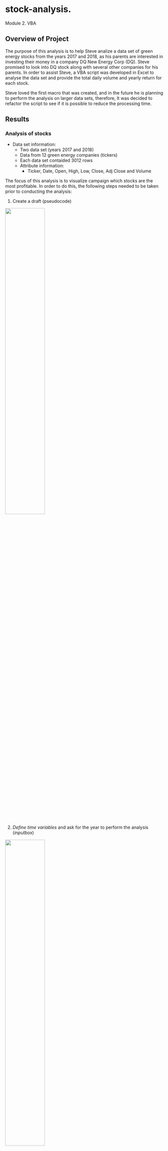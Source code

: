 # stock-analysis.
Module 2. VBA
## Overview of Project

The purpose of this analysis is to help Steve analize a data set of green energy stocks from the years 2017 and 2018, as his parents are interested in investing their money in a company DQ New Energy Corp (DQ). Steve promised to look into DQ stock along with several other companies for his parents. In order to assist Steve, a VBA script was developed in Excel to analyse the data set and provide the total daily volume and yearly return for each stock. 

Steve loved the first macro that was created, and in the future he is planning to perform the analysis on larger data sets, therefore, It was decided to refactor the script to see if it is possible to reduce the processing time.

## Results
### Analysis of stocks
- Data set information:
  - Two data set (years 2017 and 2018)
  - Data from 12 green energy companies (tickers)
  - Each data set contaided 3012 rows
  - Attribute information:
    - Ticker, Date, Open, High, Low,	Close,	Adj Close and	Volume
   
The focus of this analysis is to visualize campaign which stocks are the most profitable. In order to do this, the following steps needed to be taken prior to conducting the analysis:

1. Create a draft (pseudocode) 
<img src="/Resources/img1.png" width="50%" height="50%">

2. *Define time variables* and ask for the year to perform the analysis (*inputbox*)
<img src="/Resources/img2.png" width="50%" height="50%">

3. Measure code performance.
  - 3.1 Underneath the *yearValuevariable* set the *startTime* variable equal to the **Timer function**, which will allow us to start the clock
  - 3.2 After the last *Next i* and before the *End Sub* command, set the endTime variable equal to the **Timer function**.
  - 3.3 Create a *messagebox* that displays the elapsed time
  <img src="/Resources/img3.png" width="50%" height="50%">

4. Format the output sheet
  - 4.1 Activate the output worksheet 
  - 4.2 Add headers
  <img src="/Resources/img4.png" width="50%" height="50%">
  
5. Assign each of the tickers to an element in an array
<img src="/Resources/img5.png" width="50%" height="50%">

6. Depending on the year selected in the inputbox, the worksheet is activated and get the number of rows in the worksheet to loop over
<img src="/Resources/img6.png" width="50%" height="50%">

7. Create an index variable and set it equal to zero before iterating over all the rows. Also create the output arrays
<img src="/Resources/img7.png" width="50%" height="50%">

8. Create nested loops to run analyses on all of the stocks
  - Step 2a: Create a for loop to initialize the *tickerVolumes* to zero.
  - Step 2b: Create a for loop that will loop over all the rows in the spreadsheet.
  - Step 3a: Write a script that increases the current *tickerVolumes* variable and adds the ticker volume for the current stock ticker.
  - Step 3b: Write an if-then statement to check if the current row is the first row with the selected *tickerIndex*. If it is, then assign the current starting price to the tickerStartingPrices variable.
  - Step 3c: Write an if-then statement to check if the current row is the last row with the selected *tickerIndex*. If it is, then assign the current closing price to the tickerEndingPrices variable.
  - Step 3d: Increase the *tickerIndex* if the next row’s ticker doesn’t match the previous row’s ticker.
  <img src="/Resources/img8.png" width="50%" height="50%">

9. Use a for loop to loop through your arrays (tickers, tickerVolumes, tickerStartingPrices, and tickerEndingPrices) to output the “Ticker,” “Total Daily Volume,” and “Return” columns in your spreadsheet.
<img src="/Resources/img9.png" width="50%" height="50%">

10. Use visual and numeric formatting in outputs for the selected year stock analysis
    - the green color indicates that the result is positive; if the result is negative, it is indicated with red
<img src="/Resources/img10.png" width="50%" height="50%">

11. Assign the macro/vba script to a control button 
<img src="/Resources/img11.png" width="50%" height="50%">


----------------------------------------------------------------------------------------------------------------------------------------------------------------
### Analysis outcome
After running the code for the stock analysis in both years, the output result looks like this:
- 2017
<img src="/Resources/img2017.png" width="30%" height="30%">

- 2018
<img src="/Resources/img2018.png" width="30%" height="30%">

*Note: Green stocks indicate a positive return; if the result is negative, it is indicated with red*

Almost all stocks in 2017 offered a positive return and it is observed that DQ was the company that showed the highest growth at 199.4%, however, as can be seen, the majority of stocks fell in 2018, with DQ being the company that had the largest drop in its shares by 62.2%

It is recommended not to invest in DQ, and from this analysis, it can be seen that these stocks are not a safe first place for an investment, with the exception of RUN, which gained 81.9% and could be a good option to invest.


### VBA Performance (Refactor VBA code)
The data was processed using a VBA script in Excel. Using the original script, the queries were performed in approximately 0.16 seconds for both 2017 and 2018 datasets.

## Summary
Code refactoring is the process of restructuring the original script without changing its external behavior. Refactoring is intended to improve the design, structure, and implementation of the code while preserving its functionality.

### Advantages and disadvantages of refactoring code in general
- Advantages
  -  Improved code readability 
  -  Improved source-code maintenance and scalability
  -  It makes code easier to understand
    
- Disadvantages  
  - Invest time in developing it
  - Chance of mistakes 
  - It's risky when developers do not understand what's all about
    

